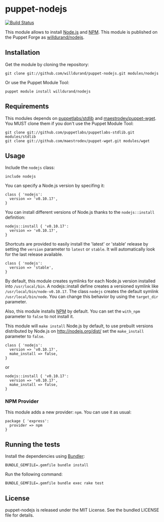 puppet-nodejs
=============

[![Build
Status](https://travis-ci.org/willdurand/puppet-nodejs.png?branch=master)](https://travis-ci.org/willdurand/puppet-nodejs)

This module allows to install [Node.js](http://nodejs.org/) and
[NPM](https://npmjs.org/). This module is published on the Puppet Forge as
[willdurand/nodejs](http://forge.puppetlabs.com/willdurand/nodejs).


Installation
------------

Get the module by cloning the repository:

    git clone git://github.com/willdurand/puppet-nodejs.git modules/nodejs

Or use the Puppet Module Tool:

    puppet module install willdurand/nodejs


Requirements
------------

This modules depends on
[puppetlabs/stdlib](https://github.com/puppetlabs/puppetlabs-stdlib) and [maestrodev/puppet-wget](https://github.com/maestrodev/puppet-wget). You MUST
clone them if you don't use the Puppet Module Tool:

    git clone git://github.com/puppetlabs/puppetlabs-stdlib.git modules/stdlib
    git clone git://github.com/maestrodev/puppet-wget.git modules/wget


Usage
-----

Include the `nodejs` class:

```puppet
include nodejs
```

You can specify a Node.js version by specifing it:

```puppet
class { 'nodejs':
  version => 'v0.10.17',
}
```

You can install different versions of Node.js thanks to the `nodejs::install`
definition:

```puppet
nodejs::install { 'v0.10.17':
  version => 'v0.10.17',
}
```

Shortcuts are provided to easily install the 'latest' or 'stable' release by
setting the `version` parameter to `latest` or `stable`. It will
automatically look for the last release available.

```puppet
class { 'nodejs':
  version => 'stable',
}
```

By default, this module creates symlinks for each Node.js version installed into
`/usr/local/bin`. A nodejs::install define creates a versioned symlink like `/usr/local/bin/node-v0.10.17`. The class `nodejs` creates the default symlink `/usr/local/bin/node`. You can change this behavior by using the `target_dir` parameter.

Also, this module installs [NPM](https://npmjs.org/) by default. You can set the
`with_npm` parameter to `false` to not install it.

This module will `make install` Node.js by default, to use prebuilt versions
distributed by Node.js on http://nodejs.org/dist/ set the `make_install`
parameter to `false`.

```puppet
class { 'nodejs':
  version => 'v0.10.17',
  make_install => false,
}
```

or

```puppet
nodejs::install { 'v0.10.17':
  version => 'v0.10.17',
  make_install => false,
}
```


### NPM Provider

This module adds a new provider: `npm`. You can use it as usual:

```puppet
package { 'express':
  provider => npm
}
```


Running the tests
-----------------

Install the dependencies using [Bundler](http://gembundler.com):

    BUNDLE_GEMFILE=.gemfile bundle install

Run the following command:

    BUNDLE_GEMFILE=.gemfile bundle exec rake test

License
-------

puppet-nodejs is released under the MIT License. See the bundled LICENSE file
for details.
